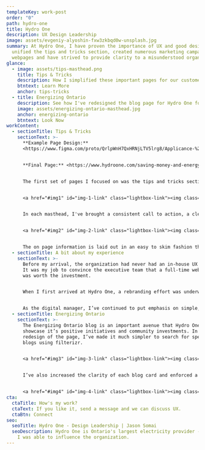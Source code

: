 ```yaml
---
templateKey: work-post
order: "0"
path: hydro-one
title: Hydro One
description: UX Design Leadership
image: assets/evgeniy-alyoshin-fxw3zkbqd0w-unsplash.jpg
summary: A﻿t Hydro One, I have proven the importance of UX and good design. I've
  unified the tips and tricks section, created numerous marketing campaign
  webpages and have strived to provide clarity to a misunderstood organization.
glance:
  - image: assets/tips-masthead.png
    title: Tips & Tricks
    description: H﻿ow I simplified these important pages for our customers
    btntext: Learn More
    anchor: tips-tricks
  - title: Energizing Ontario
    description: S﻿ee how I've redesigned the blog page for Hydro One for clarity.
    image: assets/energizing-ontario-masthead.jpg
    anchor: energizing-ontario
    btntext: Look Now
workContent:
  - sectionTitle: Tips & Tricks
    sectionText: >-
      **Example Page Design:**
      <https://www.figma.com/proto/QrlpWnH7QxHRNjLTV5lrg8/Applicance-%26-Energy-Savings-Tips?page-id=0%3A1&node-id=2-61&viewport=1164%2C1217%2C0.41&scaling=min-zoom>


      **F﻿inal Page:** <https://www.hydroone.com/saving-money-and-energy/residential/tips-and-tools/appliances>


      The first set of pages I focused on was the tips and tricks section of the hydroone.com website. As I worked on the first page in the roster, Cooling tips and tricks, I scoured the website to find the similar elements between each and found a way to bring a consistent look to each page. These pages are featured in our monthly newsletter.


      <a href="#img1" id="img-1-link" class="lightbox-link"><img class="inline-image height-400" src="/assets/tips-masthead.png"/></a><a href="#img-1-link" class="lightbox" id="img1"><span style="background-image: url('/assets/tips-masthead.png')"></span></a>


      In each masthead, I've brought a consistent call to action, a clear heading but have also modernized the web design with an overlapping style that doesn't detract from the image. 


      <a href="#img2" id="img-2-link" class="lightbox-link"><img class="inline-image height-400" src="/assets/tips-icons.png"/></a><a href="#img-2-link" class="lightbox" id="img2"><span style="background-image: url('/assets/tips-icons.png')"></span></a>


      The on page information is laid out in an easy to skim fashion that doesn’t throw too much information at the reader.
  - sectionTitle: A bit about my experience
    sectionText: >-
      Before my arrival, the organization had never had an in-house UX Designer.
      It was my job to convince the executive team that a full-time web designer
      was worth the investment.


      When I first arrived at Hydro One, a rebranding effort was underway. The current website was converted from the old red and black to teal, but otherwise, it was the same. All of my work stayed within the new brand colours, but I had the flexibility to interpret the existing brand and breathe new life into it. 


      As the digital manager, I’ve continued to put emphasis on simple, pragmatic solutions that are elegant.  I've grown the team since becoming manager to include two full-time UX designer/developer positions.
  - sectionTitle: Energizing Ontario
    sectionText: >-
      The Energizing Ontario blog is an important avenue that Hydro One uses to
      showcase it’s positive initiatives and community investments. In my
      redesign of the page, I’ve made it much simpler to search for specific
      blogs using filterizr. 


      <a href="#img3" id="img-3-link" class="lightbox-link"><img class="inline-image height-400" src="/assets/energizing-ontario-masthead.jpg"/></a><a href="#img-3-link" class="lightbox" id="img3"><span style="background-image: url('/assets/energizing-ontario-masthead.jpg')"></span></a>


      I’ve also increased the clarity of each blog card and enforced a strict character count for each card.


      <a href="#img4" id="img-4-link" class="lightbox-link"><img class="inline-image height-400" src="/assets/Blog-card-example.jpg"/></a><a href="#img-4-link" class="lightbox" id="img4"><span style="background-image: url('/assets/Blog-card-example.jpg')"></span></a>
cta:
  ctaTitle: How's my work?
  ctaText: If you like it, send a message and we can discuss UX.
  ctaBtn: Connect
seo:
  seoTitle: Hydro One - Design Leadership | Jason Somai
  seoDescription: Hydro One is Ontario's largest electricity provider - here's how
    I was able to influence the organization.
---
```

